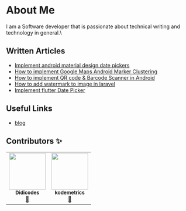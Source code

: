 
<!--
### Hi there 👋
**kodemetrics/kodemetrics** is a ✨ _special_ ✨ repository because its `README.md` (this file) appears on your GitHub profile.

Here are some ideas to get you started:

- 🔭 I’m currently working on ...
- 🌱 I’m currently learning ...
- 👯 I’m looking to collaborate on ...
- 🤔 I’m looking for help with ...
- 💬 Ask me about ...
- 📫 How to reach me: ...
- 😄 Pronouns: ...
- ⚡ Fun fact: ...
-->

# About Me 

I am a Software developer that is passionate about technical writing and technology in general.\


## Written Articles

* [Implement android material design date pickers](https://kodemetrics.com/date-pickers/)
* [How to implement Google Maps Android Marker Clustering](https://kodemetrics.com/google-maps-android-marker-clustering/)
* [How to implement QR code & Barcode Scanner in Android](https://kodemetrics.com/android-barcode-scanner/)
* [How to add watermark to image in laravel](https://kodemetrics.com/add-watermark-to-image-in-laravel/)
* [Implement flutter Date Picker](https://dev.to/kodemetrics/implement-flutter-date-picker-28d0)



## Useful Links

* [blog](https://kodemetrics.com)



## Contributors ✨

<!-- ALL-CONTRIBUTORS-LIST:START - Do not remove or modify this section -->
<!-- prettier-ignore-start -->
<!-- markdownlint-disable -->
<table>
  <tr>
    <td align="center"><a href="http://edidiongasikpo.com/"><img src="https://avatars1.githubusercontent.com/u/28895379?v=4?s=100" width="100px;" alt=""/><br /><sub><b>Didicodes</b></sub></a><br /><a href="https://github.com/BolajiAyodeji/awesome-technical-writing/commits?author=edyasikpo" title="Documentation">📖</a></td>
	<td align="center"><a href="https://kodemetrics.com"><img src="https://avatars.githubusercontent.com/u/40427533?s=40&v=4?s=100" width="100px;" alt=""/><br /><sub><b>kodemetrics</b></sub></a><br /><a href="https://github.com/BolajiAyodeji/awesome-technical-writing/commits?author=edyasikpo" title="Documentation">📖</a></td>

  </tr>

</table>







